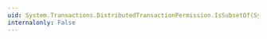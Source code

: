 ```yaml
---
uid: System.Transactions.DistributedTransactionPermission.IsSubsetOf(System.Security.IPermission)
internalonly: False
---
```


